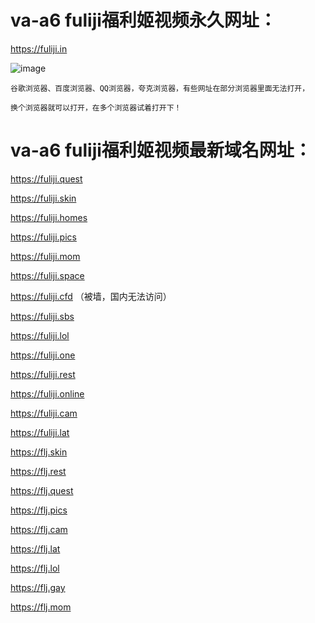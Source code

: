 # va-a6  fuliji福利姬视频永久网址：

https://fuliji.in

![image](https://github.com/yihuagongnet/va-a6/assets/141849781/0420002a-94e1-414d-8e9e-3a3894480fac)

```
谷歌浏览器、百度浏览器、QQ浏览器，夸克浏览器，有些网址在部分浏览器里面无法打开，

换个浏览器就可以打开，在多个浏览器试着打开下！
```

# va-a6  fuliji福利姬视频最新域名网址：

https://fuliji.quest

https://fuliji.skin

https://fuliji.homes

https://fuliji.pics

https://fuliji.mom

https://fuliji.space

https://fuliji.cfd （被墙，国内无法访问）

https://fuliji.sbs

https://fuliji.lol

https://fuliji.one

https://fuliji.rest

https://fuliji.online

https://fuliji.cam

https://fuliji.lat

https://flj.skin

https://flj.rest

https://flj.quest

https://flj.pics

https://flj.cam

https://flj.lat

https://flj.lol

https://flj.gay

https://flj.mom

